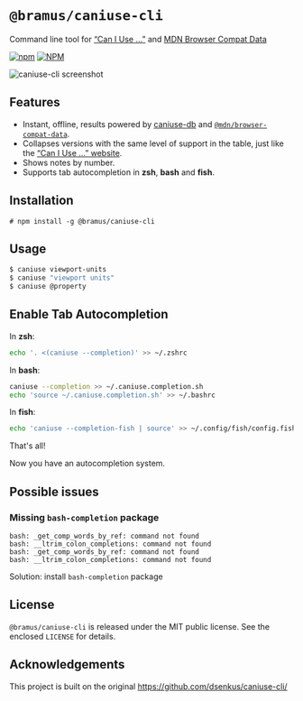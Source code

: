# `@bramus/caniuse-cli`

Command line tool for [“Can I Use …”](https://caniuse.com/) and [MDN Browser Compat Data](https://github.com/mdn/browser-compat-data)

[![npm](https://img.shields.io/npm/v/%40bramus%2Fcaniuse-cli)](https://www.npmjs.com/package/@bramus/caniuse-cli)
[![NPM](https://img.shields.io/npm/l/%40bramus/caniuse-cli)](./LICENSE)

![caniuse-cli screenshot](https://github.com/bramus/caniuse-cli/raw/main/screenshot.png?raw=true)

## Features

* Instant, offline, results powered by [caniuse-db](https://github.com/Fyrd/caniuse) and [`@mdn/browser-compat-data`](https://github.com/mdn/browser-compat-data).
* Collapses versions with the same level of support in the table, just like the [“Can I Use …” website](https://caniuse.com/).
* Shows notes by number.
* Supports tab autocompletion in **zsh**, **bash** and **fish**.

## Installation

```
# npm install -g @bramus/caniuse-cli
```

## Usage

```bash
$ caniuse viewport-units
$ caniuse "viewport units"
$ caniuse @property
```

## Enable Tab Autocompletion

In **zsh**:

```bash
echo '. <(caniuse --completion)' >> ~/.zshrc
```

In **bash**:

```bash
caniuse --completion >> ~/.caniuse.completion.sh
echo 'source ~/.caniuse.completion.sh' >> ~/.bashrc
```

In **fish**:

```bash
echo 'caniuse --completion-fish | source' >> ~/.config/fish/config.fish
```

That's all!

Now you have an autocompletion system. 

## Possible issues

### Missing `bash-completion` package
```
bash: _get_comp_words_by_ref: command not found
bash: __ltrim_colon_completions: command not found
bash: _get_comp_words_by_ref: command not found
bash: __ltrim_colon_completions: command not found
```

Solution: install `bash-completion` package

## License

`@bramus/caniuse-cli` is released under the MIT public license. See the enclosed `LICENSE` for details.

## Acknowledgements

This project is built on the original https://github.com/dsenkus/caniuse-cli/
